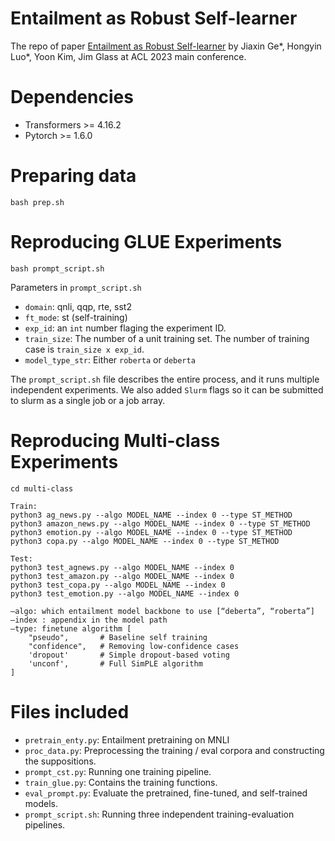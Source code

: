 # Entailment as Robust Self-learner
The repo of paper [Entailment as Robust Self-learner](https://arxiv.org/pdf/2305.17197.pdf) by Jiaxin Ge*, Hongyin Luo*, Yoon Kim, Jim Glass at ACL 2023 main conference.

# Dependencies
- Transformers >= 4.16.2
- Pytorch >= 1.6.0

# Preparing data
```
bash prep.sh
```

# Reproducing GLUE Experiments
```
bash prompt_script.sh
```
Parameters in `prompt_script.sh`
- `domain`: qnli, qqp, rte, sst2
- `ft_mode`: st (self-training)
- `exp_id`: an `int` number flaging the experiment ID.
- `train_size`: The number of a unit training set. The number of training case is `train_size x exp_id`.
- `model_type_str`: Either `roberta` or `deberta`

The `prompt_script.sh` file describes the entire process, and it runs multiple independent experiments. We also added `Slurm` flags so it can be submitted to slurm as a single job or a job array.

# Reproducing Multi-class Experiments
```
cd multi-class

Train:
python3 ag_news.py --algo MODEL_NAME --index 0 --type ST_METHOD
python3 amazon_news.py --algo MODEL_NAME --index 0 --type ST_METHOD
python3 emotion.py --algo MODEL_NAME --index 0 --type ST_METHOD
python3 copa.py --algo MODEL_NAME --index 0 --type ST_METHOD

Test:
python3 test_agnews.py --algo MODEL_NAME --index 0
python3 test_amazon.py --algo MODEL_NAME --index 0
python3 test_copa.py --algo MODEL_NAME --index 0
python3 test_emotion.py --algo MODEL_NAME --index 0

—algo: which entailment model backbone to use [“deberta”, “roberta”]
—index : appendix in the model path 
—type: finetune algorithm [
    "pseudo",       # Baseline self training
    "confidence",   # Removing low-confidence cases
    'dropout'       # Simple dropout-based voting
    'unconf',       # Full SimPLE algorithm
]
```

# Files included
- `pretrain_enty.py`: Entailment pretraining on MNLI
- `proc_data.py`: Preprocessing the training / eval corpora and constructing the suppositions.
- `prompt_cst.py`: Running one training pipeline.
- `train_glue.py`: Contains the training functions.
- `eval_prompt.py`: Evaluate the pretrained, fine-tuned, and self-trained models.
- `prompt_script.sh`: Running three independent training-evaluation pipelines.
